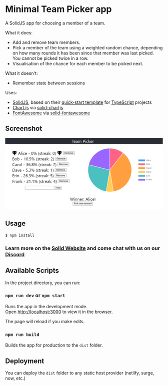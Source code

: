 # Minimal Team Picker app

A SolidJS app for choosing a member of a team.

What it does:

- Add and remove team members.
- Pick a member of the team using a weighted random chance, depending on how many rounds it has been since that member was last picked. You cannot be picked twice in a row.
- Visualisation of the chance for each member to be picked next.

What it doesn't:

- Remember state between sessions

Uses:

- [SolidJS](https://solidjs.com), based on their [quick-start template](https://docs.solidjs.com/quick-start#for-typescript-projects) for [TypeScript](https://www.typescriptlang.org/) projects
- [Chart.js](https://www.chartjs.org/) via [solid-chartjs](https://github.com/s0ftik3/solid-chartjs)
- [FontAwesome](https://fontawesome.com/) via [solid-fontawesome](https://github.com/gnomical/solid-fontawesome)

## Screenshot

![What it looks like.](docs/images/v1.png)

## Usage

```bash
$ npm install
```

### Learn more on the [Solid Website](https://solidjs.com) and come chat with us on our [Discord](https://discord.com/invite/solidjs)

## Available Scripts

In the project directory, you can run:

### `npm run dev` or `npm start`

Runs the app in the development mode.<br>
Open [http://localhost:3000](http://localhost:3000) to view it in the browser.

The page will reload if you make edits.<br>

### `npm run build`

Builds the app for production to the `dist` folder.<br>

## Deployment

You can deploy the `dist` folder to any static host provider (netlify, surge, now, etc.)
